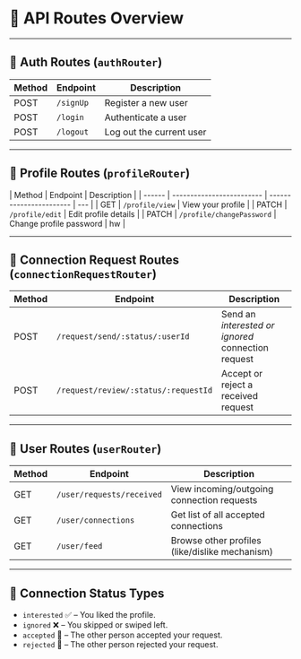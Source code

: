 # 📌 API Routes Overview

---

## 🔐 Auth Routes (`authRouter`)

| Method | Endpoint  | Description              |
| ------ | --------- | ------------------------ |
| POST   | `/signUp` | Register a new user      |
| POST   | `/login`  | Authenticate a user      |
| POST   | `/logout` | Log out the current user |

---

## 👤 Profile Routes (`profileRouter`)

| Method | Endpoint                  | Description             |
| ------ | ------------------------- | ----------------------- | --- |
| GET    | `/profile/view`           | View your profile       |
| PATCH  | `/profile/edit`           | Edit profile details    |
| PATCH  | `/profile/changePassword` | Change profile password | hw  |

---

## 🔗 Connection Request Routes (`connectionRequestRouter`)

| Method | Endpoint                        | Description                                        |
| ------ | ------------------------------- | -------------------------------------------------- |
| POST   | `/request/send/:status/:userId` | Send an _interested or ignored_ connection request |
| POST   | `/request/review/:status/:requestId` | Accept or reject a received request |

---

## 👥 User Routes (`userRouter`)

| Method | Endpoint            | Description                                    |
| ------ | ------------------- | ---------------------------------------------- |
| GET    | `/user/requests/received`    | View incoming/outgoing connection requests     |
| GET    | `/user/connections` | Get list of all accepted connections           |
| GET    | `/user/feed`        | Browse other profiles (like/dislike mechanism) |

---

## 🔄 Connection Status Types

- `interested` ✅ – You liked the profile.
- `ignored` ❌ – You skipped or swiped left.
- `accepted` 🤝 – The other person accepted your request.
- `rejected` 🚫 – The other person rejected your request.
